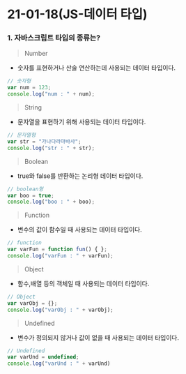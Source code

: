 # 21-01-18(JS-데이터 타입)

### 1. 자바스크립트 타입의 종류는?

> Number

- 숫자를 표현하거나 산술 연산하는데 사용되는 데이터 타입이다.

```jsx
// 숫자형
var num = 123;
console.log("num : " + num);
```

> String

- 문자열을 표현하기 위해 사용되는 데이터 타입이다.

```jsx
// 문자열형
var str = "가나다라마바사";
console.log("str : " + str);
```

> Boolean

- true와 false를 반환하는 논리형 데이터 타입이다.

```jsx
// boolean형
var boo = true;
console.log("boo : " + boo);
```

> Function

- 변수의 값이 함수일 때 사용되는 데이터 타입이다.

```jsx
// function
var varFun = function fun() { };
console.log("varFun : " + varFun);
```

> Object

- 함수,배열 등의 객체일 때 사용되는 데이터 타입이다.

```jsx
// Object
var varObj = {};
console.log("varObj : " + varObj);
```

> Undefined

- 변수가 정의되지 않거나 값이 없을 때 사용되는 데이터 타입이다.

```jsx
// Undefined
var varUnd = undefined;
console.log("varUnd : " + varUnd)
```
